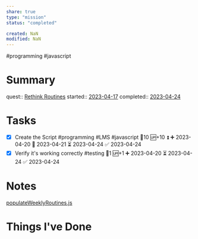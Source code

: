 ```yaml
---
share: true
type: "mission"
status: "completed"

created: NaN 
modified: NaN
---
```

 #programming #javascript 
# Summary
quest:: [Rethink Routines](../03%20-%20Workflow/Rethink%20Routines.md)
started:: [2023-04-17](../09%20-%20Daily%20Notes/2023-04-17.md)
completed:: [2023-04-24](../09%20-%20Daily%20Notes/2023-04-24.md)
# Tasks

- [x] Create the Script #programming #LMS #javascript 🥄10 🆙+10 ⏫ ➕ 2023-04-20 🛫 2023-04-21 ⏳ 2023-04-24 ✅ 2023-04-24
- [x] Verify it's working correctly #testing 🥄1 🆙+1 ➕ 2023-04-20 ⏳ 2023-04-24 ✅ 2023-04-24

# Notes
[populateWeeklyRoutines.js](populateWeeklyRoutines.js.md)

# Things I've Done